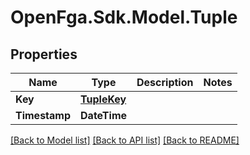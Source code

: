 # OpenFga.Sdk.Model.Tuple

## Properties

Name | Type | Description | Notes
------------ | ------------- | ------------- | -------------
**Key** | [**TupleKey**](TupleKey.md) |  | 
**Timestamp** | **DateTime** |  | 

[[Back to Model list]](../README.md#models) [[Back to API list]](../README.md#api-endpoints) [[Back to README]](../README.md)

